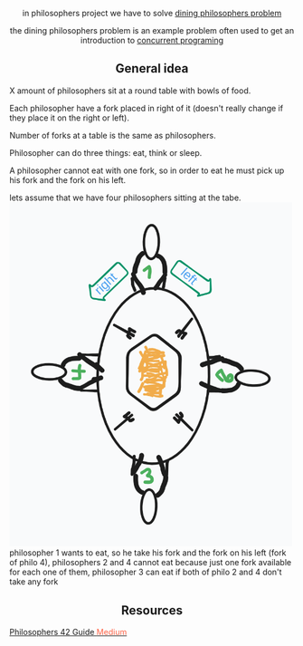<div align='center'>
<!-- <h1>Philosophers</h1> -->
<p>in philosophers project we have to solve <a href='https://en.wikipedia.org/wiki/Dining_philosophers_problem'>dining philosophers problem</a></p>
<p> the dining philosophers problem is an example problem often used to get an introduction to <a href="https://en.wikipedia.org/wiki/Concurrent_computing">concurrent programing</a> </p>
</div>

<div align='center'><h2>General idea</h2></div>
<p>X amount of philosophers sit at a round table with bowls of food.</p>
<p>Each philosopher have a fork placed in right of it (doesn't really change if they place it on the right or left).</p>
<p>Number of forks at a table is the same as philosophers.</p>
<p>Philosopher can do three things: eat, think or sleep.</p>
<p>A philosopher cannot eat with one fork, so in order to eat he must pick up his fork and the fork on his left.</p>

lets assume that we have four philosophers sitting at the tabe.
<img src='philo_01.png' alt='No img' width=500>
philosopher 1 wants to eat, so he take his fork and the fork on his left (fork of philo 4), philosophers 2 and 4 cannot eat because just one fork available for each one of them, philosopher 3 can eat if both of philo 2 and 4 don't take any fork


<div align='center'><h2>Resources</h2></div>
<a href='https://medium.com/@ruinadd/philosophers-42-guide-the-dining-philosophers-problem-893a24bc0fe2'>Philosophers 42 Guide <span style="color:Tomato;">Medium</span></a>
